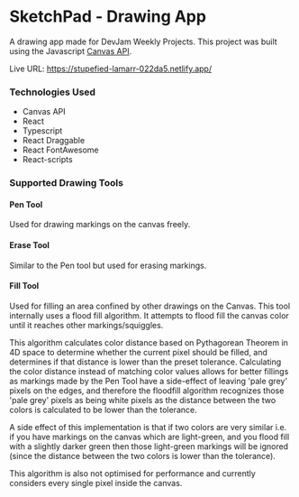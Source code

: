 # SketchPad - Drawing App

A drawing app made for DevJam Weekly Projects. This project was built using the Javascript [Canvas API](https://developer.mozilla.org/en-US/docs/Web/API/Canvas_API).

Live URL: https://stupefied-lamarr-022da5.netlify.app/

### Technologies Used

- Canvas API
- React 
- Typescript
- React Draggable  
- React FontAwesome
- React-scripts

### Supported Drawing Tools

#### Pen Tool
Used for drawing markings on the canvas freely.

#### Erase Tool
Similar to the Pen tool but used for erasing markings.

#### Fill Tool
Used for filling an area confined by other drawings on the Canvas. This tool internally uses a flood fill algorithm. It attempts to flood fill the canvas color until it reaches other markings/squiggles.  

This algorithm calculates color distance based on Pythagorean Theorem in 4D space to determine whether the current pixel should be filled, and determines if that distance is lower than the preset tolerance. Calculating the color distance instead of matching color values allows for better fillings as markings made by the Pen Tool have a side-effect of leaving 'pale grey' pixels on the edges, and therefore the floodfill algorithm recognizes those 'pale grey' pixels as being white pixels as the distance between the two colors is calculated to be lower than the tolerance. 

A side effect of this implementation is that if two colors are very similar i.e. if you have markings on the canvas which are light-green, and you flood fill with a slightly darker green then those light-green markings will be ignored (since the distance between the two colors is lower than the tolerance).

This algorithm is also not optimised for performance and currently considers every single pixel inside the canvas.